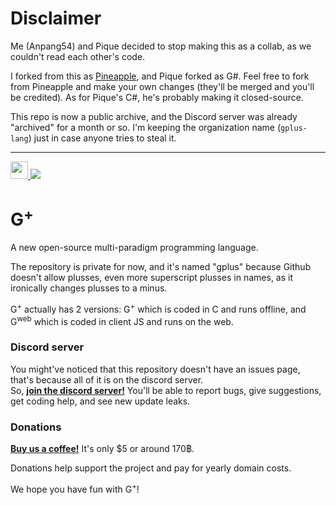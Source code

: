 # Disclaimer
Me (Anpang54) and Pique decided to stop making this as a collab, as we couldn't read each other's code.

I forked from this as [Pineapple](https://github.com/Anpang54/pineapple), and Pique forked as G#. Feel free to fork from Pineapple and make your own changes (they'll be merged and you'll be credited). As for Pique's C#, he's probably making it closed-source.

This repo is now a public archive, and the Discord server was already "archived" for a month or so. I'm keeping the organization name (`gplus-lang`) just in case anyone tries to steal it.

---

<a href="https://discord.gg/Cn7hsgzusN">
  <img src="https://anpang.fun/gplus.png" width="28px" /> <img src="https://dcbadge.vercel.app/api/server/Cn7hsgzusN" />
</a>

# G<sup>+</sup>
A new open-source multi-paradigm programming language.

The repository is private for now, and it's named "gplus" because Github doesn't allow plusses, even more superscript plusses in names, as it ironically changes plusses to a minus.

G<sup>+</sup> actually has 2 versions: G<sup>+</sup> which is coded in C and runs offline, and G<sup>web</sup> which is coded in client JS and runs on the web.

### Discord server
You might've noticed that this repository doesn't have an issues page, that's because all of it is on the discord server.\
So, [**join the discord server!**](https://discord.gg/Cn7hsgzusN) You'll be able to report bugs, give suggestions, get coding help, and see new update leaks.

### Donations
[**Buy us a coffee!**](https://www.buymeacoffee.com/gplus) It's only $5 or around 170฿.

Donations help support the project and pay for yearly domain costs.

We hope you have fun with G<sup>+</sup>!
